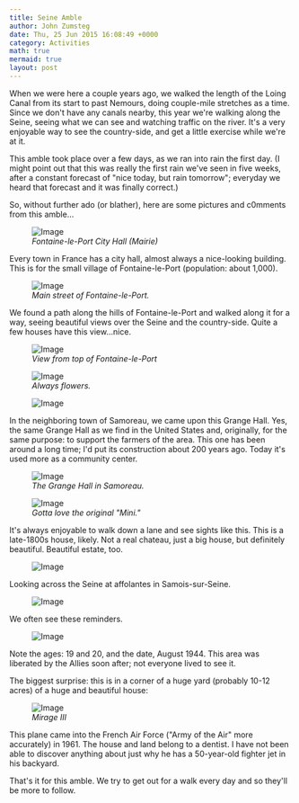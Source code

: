 ```yaml
---
title: Seine Amble
author: John Zumsteg
date: Thu, 25 Jun 2015 16:08:49 +0000
category: Activities
math: true
mermaid: true
layout: post
---
```

When we were here a couple years ago, we walked the length of the Loing Canal from its start to past Nemours, doing couple-mile stretches as a time. Since we don't have any canals nearby, this year we're walking along the Seine, seeing what we can see and watching traffic on the river. It's a very enjoyable way to see the country-side, and get a little exercise while we're at it.

This amble took place over a few days, as we ran into rain the first day. (I might point out that this was really the first rain we've seen in five weeks, after a constant forecast of "nice today, but rain tomorrow"; everyday we heard that forecast and it was finally correct.)

So, without further ado (or blather), here are some pictures and c0mments from this amble...

<figure>
	<img class = "landscape" src="{{"/assets/images/2015/06/20150618_DSC05545.jpg" | prepend: site.baseurl  }}" alt="Image" />
	<figcaption><em>Fontaine-le-Port City Hall (Mairie)</em></figcaption>
</figure>



Every town in France has a city hall, almost always a nice-looking building. This is for the small village of Fontaine-le-Port (population: about 1,000).

<figure>	<img class = "portrait" src="{{"/assets/images/2015/06/20150618_DSC05550.jpg" | prepend: site.baseurl  }}" alt="Image" />
	<figcaption><em>Main street of Fontaine-le-Port.</em></figcaption>
</figure>



We found a path along the hills of Fontaine-le-Port and walked along it for a way, seeing beautiful views over the Seine and the country-side. Quite a few houses have this view...nice.

<figure>
	<img class = "landscape" src="{{"/assets/images/2015/06/20150619_DSC05583.jpg" | prepend: site.baseurl  }}" alt="Image" />
	<figcaption><em>View from top of Fontaine-le-Port</em></figcaption>
</figure>



<figure>
	<img class = "landscape" src="{{"/assets/images/2015/06/20150619_DSC05584.jpg" | prepend: site.baseurl  }}" alt="Image" />
	<figcaption><em>Always flowers.</em></figcaption>
</figure>



<figure>
	<img class = "landscape" src="{{"/assets/images/2015/06/20150619_DSC05585.jpg" | prepend: site.baseurl  }}" alt="Image" />
	<figcaption></figcaption>
</figure>



In the neighboring town of Samoreau, we came upon this Grange Hall. Yes, the same Grange Hall as we find in the United States and, originally, for the same purpose: to support the farmers of the area. This one has been around a long time; I'd put its construction about 200 years ago. Today it's used more as a community center.

<figure>
	<img class = "landscape" src="{{"/assets/images/2015/06/20150619_DSC05586.jpg" | prepend: site.baseurl  }}" alt="Image" />
	<figcaption><em>The Grange Hall in Samoreau.</em></figcaption>
</figure>



<figure>	<img class = "portrait" src="{{"/assets/images/2015/06/20150624_DSC05668.jpg" | prepend: site.baseurl  }}" alt="Image" />
	<figcaption><em>Gotta love the original "Mini."</em></figcaption>
</figure>



It's always enjoyable to walk down a lane and see sights like this. This is a late-1800s house, likely. Not a real chateau, just a big house, but definitely beautiful. Beautiful estate, too.
<figure>
	<img class = "landscape" src="{{"/assets/images/2015/06/20150624_DSC05671-840x1024.jpg" | prepend: site.baseurl  }}" alt="Image" />
	<figcaption></figcaption>
</figure>



Looking across the Seine at affolantes in Samois-sur-Seine.
<figure>
	<img class = "landscape" src="{{"/assets/images/2015/06/20150624_DSC05672.jpg" | prepend: site.baseurl  }}" alt="Image" />
	<figcaption></figcaption>
</figure>



We often see these reminders.
<figure>
	<img class = "landscape" src="{{"/assets/images/2015/06/20150624_DSC05675.jpg" | prepend: site.baseurl  }}" alt="Image" />
	<figcaption></figcaption>
</figure>


Note the ages: 19 and 20, and the date, August 1944. This area was liberated by the Allies soon after; not everyone lived to see it.

The biggest surprise: this is in a corner of a huge yard (probably 10-12 acres) of a huge and beautiful house:

<figure>
	<img class = "landscape" src="{{"/assets/images/2015/06/20150624_DSC05680.jpg" | prepend: site.baseurl  }}" alt="Image" />
	<figcaption><em>Mirage III</em></figcaption>
</figure>



This plane came into the French Air Force ("Army of the Air" more accurately) in 1961. The house and land belong to a dentist. I have not been able to discover anything about just why he has a 50-year-old fighter jet in his backyard.

That's it for this amble. We try to get out for a walk every day and so they'll be more to follow.

